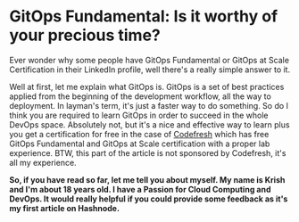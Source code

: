 # GitOps Fundamental: Is it worthy of your precious time?

Ever wonder why some people have GitOps Fundamental or GitOps at Scale Certification in their LinkedIn profile, well there's a really simple answer to it.

Well at first, let me explain what GitOps is. GitOps is a set of best practices applied from the beginning of the development workflow, all the way to deployment. In layman's term, it's just a faster way to do something. So do I think you are required to learn GitOps in order to succeed in the whole DevOps space. Absolutely not, but it's a nice and effective way to learn plus you get a certification for free in the case of [Codefresh](https://learning.codefresh.io/course/gitops-with-argo) which has free GitOps Fundamental and GitOps at Scale certification with a proper lab experience. BTW, this part of the article is not sponsored by Codefresh, it's all my experience.

**So, if you have read so far, let me tell you about myself. My name is Krish and I'm about 18 years old. I have a Passion for Cloud Computing and DevOps. It would really helpful if you could provide some feedback as it's my first article on Hashnode.**